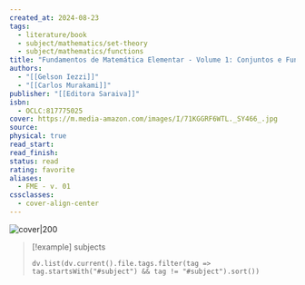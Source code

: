 ```yaml
---
created_at: 2024-08-23
tags:
  - literature/book
  - subject/mathematics/set-theory
  - subject/mathematics/functions
title: "Fundamentos de Matemática Elementar - Volume 1: Conjuntos e Funções"
authors:
  - "[[Gelson Iezzi]]"
  - "[[Carlos Murakami]]"
publisher: "[[Editora Saraiva]]"
isbn:
  - OCLC:817775025
cover: https://m.media-amazon.com/images/I/71KGGRF6WTL._SY466_.jpg
source: 
physical: true
read_start: 
read_finish: 
status: read
rating: favorite
aliases:
  - FME - v. 01
cssclasses:
  - cover-align-center
---
```


![cover|200](https://m.media-amazon.com/images/I/71KGGRF6WTL._SY466_.jpg)

> [!example] subjects
> ```dataviewjs
> dv.list(dv.current().file.tags.filter(tag => tag.startsWith("#subject") && tag != "#subject").sort())
> ```
 